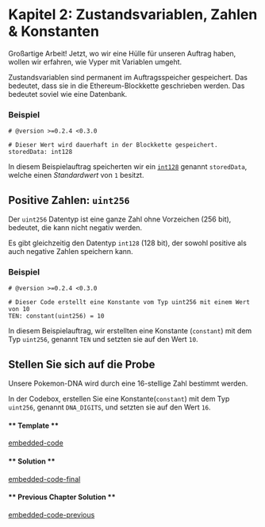 <!-- Add translation for the following page: https://vyper.fun/#/1/state_vars_and_ints
Do NOT change the code below. The below code runs the code editor -->



# Kapitel 2: Zustandsvariablen, Zahlen & Konstanten

Großartige Arbeit! Jetzt, wo wir eine Hülle für unseren Auftrag haben, wollen wir erfahren, wie Vyper mit Variablen umgeht.

Zustandsvariablen sind permanent im Auftragsspeicher gespeichert. Das bedeutet, dass sie in die Ethereum-Blockkette geschrieben werden. Das bedeutet soviel wie eine Datenbank.

### Beispiel

```vyper
# @version >=0.2.4 <0.3.0

# Dieser Wert wird dauerhaft in der Blockkette gespeichert.
storedData: int128
```

In diesem Beispielauftrag speicherten wir ein [`int128`](https://vyper.readthedocs.io/en/stable/types.html#signed-integer-128-bit) genannt `storedData`, welche einen _Standardwert_ von `1` besitzt.

## Positive Zahlen: `uint256`

Der `uint256` Datentyp ist eine ganze Zahl ohne Vorzeichen (256 bit), bedeutet, die kann nicht negativ werden.

Es gibt gleichzeitig den Datentyp `int128` (128 bit), der sowohl positive als auch negative Zahlen speichern kann.

### Beispiel

```vyper
# @version >=0.2.4 <0.3.0

# Dieser Code erstellt eine Konstante vom Typ uint256 mit einem Wert von 10
TEN: constant(uint256) = 10
```

In diesem Beispielauftrag, wir erstellten eine Konstante (`constant`) mit dem Typ `uint256`, genannt `TEN` und setzten sie auf den Wert `10`.

## Stellen Sie sich auf die Probe

Unsere Pokemon-DNA wird durch eine 16-stellige Zahl bestimmt werden.

In der Codebox, erstellen Sie eine Konstante(`constant`) mit dem Typ `uint256`, genannt `DNA_DIGITS`, und setzten sie auf den Wert `16`.

<!-- tabs:start -->

#### ** Template **

[embedded-code](../assets/1/1.2-template-code.vy ':include :type=code embed-template')

#### ** Solution **

[embedded-code-final](../assets/1/1.2-finished-code.vy ':include :type=code embed-final')

#### ** Previous Chapter Solution **

[embedded-code-previous](../assets/1/1.1-finished-code.vy ':include :type=code embed-previous')

<!-- tabs:end -->
